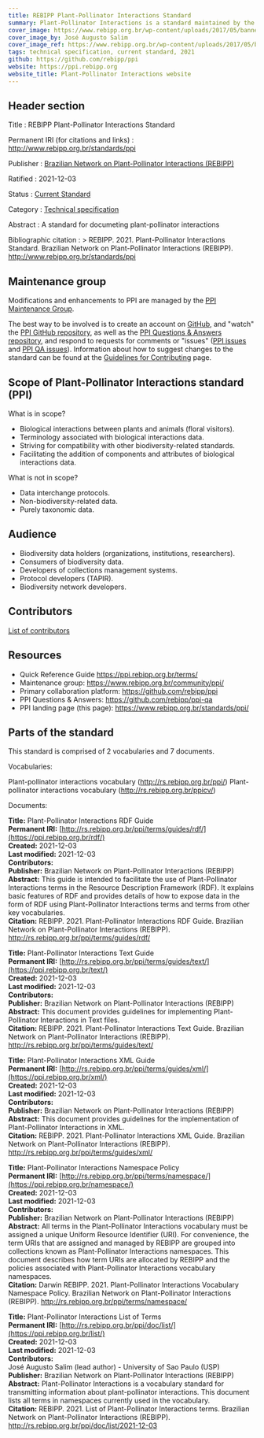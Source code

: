 ```yaml
---
title: REBIPP Plant-Pollinator Interactions Standard
summary: Plant-Pollinator Interactions is a standard maintained by the [REBIPP maintenance group](../../community/ppi). It includes a glossary of terms intended to **facilitate the sharing of information about biological interactions**, especially plant-pollinator interactions, by providing identifiers, labels, and definitions. PPI is based on [Darwin Core](https://www.tdwg.org/dwc).
cover_image: https://www.rebipp.org.br/wp-content/uploads/2017/05/banner_small.jpg
cover_image_by: José Augusto Salim
cover_image_ref: https://www.rebipp.org.br/wp-content/uploads/2017/05/banner_small.jpg
tags: technical specification, current standard, 2021
github: https://github.com/rebipp/ppi
website: https://ppi.rebipp.org
website_title: Plant-Pollinator Interactions website
---
```


## Header section

Title
: REBIPP Plant-Pollinator Interactions Standard

Permanent IRI (for citations and links)
: <http://www.rebipp.org.br/standards/ppi>

Publisher
: [Brazilian Network on Plant-Pollinator Interactions (REBIPP)](https://www.rebipp.org.br/)

Ratified
: 2021-12-03

Status
: [Current Standard](https://www.rebipp.org.br/standards/status-and-categories/)

Category
: [Technical specification](https://www.rebipp.org.br/standards/status-and-categories/#categories%20of%20tdwg%20standards_1)

Abstract
: A standard for documeting plant-pollinator interactions

Bibliographic citation
: > REBIPP. 2021. Plant-Pollinator Interactions Standard. Brazilian Network on Plant-Pollinator Interactions (REBIPP). http://www.rebipp.org.br/standards/ppi

## Maintenance group

Modifications and enhancements to PPI are managed by the [PPI Maintenance Group](../../community/ppi).

The best way to be involved is to create an account on [GitHub](https://github.com), and "watch" the [PPI GitHub repository](https://github.com/rebipp/ppi), as well as the [PPI Questions & Answers repository](https://github.com/rebipp/ppi-qa), and respond to requests for comments or "issues" ([PPI issues](https://github.com/rebipp/ppi/issues) and [PPI QA issues](https://github.com/rebipp/ppi-qa/issues/)). Information about how to suggest changes to the standard can be found at the [Guidelines for Contributing](https://github.com/rebipp/ppi/blob/master/.github/CONTRIBUTING.md) page.

## Scope of Plant-Pollinator Interactions standard (PPI)

What is in scope?

- Biological interactions between plants and animals (floral visitors).
- Terminology associated with biological interactions data.
- Striving for compatibility with other biodiversity-related standards.
- Facilitating the addition of components and attributes of biological interactions data.

What is not in scope?

- Data interchange protocols.
- Non-biodiversity-related data.
- Purely taxonomic data.

## Audience

- Biodiversity data holders (organizations, institutions, researchers).
- Consumers of biodiversity data.
- Developers of collections management systems.
- Protocol developers (TAPIR).
- Biodiversity network developers.

## Contributors

[List of contributors](https://github.com/rebipp/ppi/contributors)

## Resources

- Quick Reference Guide <https://ppi.rebipp.org.br/terms/>
- Maintenance group: <https://www.rebipp.org.br/community/ppi/>
- Primary collaboration platform: <https://github.com/rebipp/ppi>
- PPI Questions & Answers: <https://github.com/rebipp/ppi-qa>
- PPI landing page (this page): <https://www.rebipp.org.br/standards/ppi/>

## Parts of the standard

This standard is comprised of 2 vocabularies and 7 documents. 

Vocabularies:

Plant-pollinator interactions vocabulary (<http://rs.rebipp.org.br/ppi/>)
Plant-pollinator interactions vocabulary (<http://rs.rebipp.org.br/ppicv/>)

Documents:

**Title:** Plant-Pollinator Interactions RDF Guide <br/>
**Permanent IRI:** [http://rs.rebipp.org.br/ppi/terms/guides/rdf/](https://ppi.rebipp.org.br/rdf/) <br/>
**Created:** 2021-12-03 <br/>
**Last modified:** 2021-12-03 <br/>
**Contributors:** <br/>
**Publisher:** Brazilian Network on Plant-Pollinator Interactions (REBIPP) <br/>
**Abstract:** This guide is intended to facilitate the use of Plant-Pollinator Interactions terms in the Resource Description Framework (RDF). It explains basic features of RDF and provides details of how to expose data in the form of RDF using Plant-Pollinator Interactions terms and terms from other key vocabularies. <br/>
**Citation:** REBIPP. 2021. Plant-Pollinator Interactions RDF Guide. Brazilian Network on Plant-Pollinator Interactions (REBIPP). http://rs.rebipp.org.br/ppi/terms/guides/rdf/

**Title:** Plant-Pollinator Interactions Text Guide <br/>
**Permanent IRI:** [http://rs.rebipp.org.br/ppi/terms/guides/text/](https://ppi.rebipp.org.br/text/) <br/>
**Created:** 2021-12-03 <br/>
**Last modified:** 2021-12-03 <br/>
**Contributors:** <br/>
**Publisher:** Brazilian Network on Plant-Pollinator Interactions (REBIPP) <br/>
**Abstract:** This document provides guidelines for implementing Plant-Pollinator Interactions in Text files. <br/>
**Citation:** REBIPP. 2021. Plant-Pollinator Interactions Text Guide. Brazilian Network on Plant-Pollinator Interactions (REBIPP). http://rs.rebipp.org.br/ppi/terms/guides/text/

**Title:** Plant-Pollinator Interactions XML Guide <br/>
**Permanent IRI:** [http://rs.rebipp.org.br/ppi/terms/guides/xml/](https://ppi.rebipp.org.br/xml/) <br/>
**Created:** 2021-12-03 <br/>
**Last modified:** 2021-12-03 <br/>
**Contributors:** <br/>
**Publisher:** Brazilian Network on Plant-Pollinator Interactions (REBIPP) <br/>
**Abstract:** This document provides guidelines for the implementation of Plant-Pollinator Interactions in XML. <br/>
**Citation:** REBIPP. 2021. Plant-Pollinator Interactions XML Guide. Brazilian Network on Plant-Pollinator Interactions (REBIPP). http://rs.rebipp.org.br/ppi/terms/guides/xml/

**Title:** Plant-Pollinator Interactions Namespace Policy <br/>
**Permanent IRI:** [http://rs.rebipp.org.br/ppi/terms/namespace/](https://ppi.rebipp.org.br/namespace/) <br/>
**Created:** 2021-12-03 <br/>
**Last modified:** 2021-12-03 <br/>
**Contributors:** <br/>
**Publisher:** Brazilian Network on Plant-Pollinator Interactions (REBIPP) <br/>
**Abstract:** All terms in the Plant-Pollinator Interactions vocabulary must be assigned a unique Uniform Resource Identifier (URI). For convenience, the term URIs that are assigned and managed by REBIPP are grouped into collections known as Plant-Pollinator Interactions namespaces. This document describes how term URIs are allocated by REBIPP and the policies associated with Plant-Pollinator Interactions vocabulary namespaces.  <br/>
**Citation:** Darwin REBIPP. 2021.  Plant-Pollinator Interactions Vocabulary Namespace Policy. Brazilian Network on Plant-Pollinator Interactions (REBIPP). http://rs.rebipp.org.br/ppi/terms/namespace/

**Title:** Plant-Pollinator Interactions List of Terms <br/>
**Permanent IRI:** [http://rs.rebipp.org.br/ppi/doc/list/](https://ppi.rebipp.org.br/list/) <br/>
**Created:** 2021-12-03 <br/>
**Last modified:** 2021-12-03 <br/>
**Contributors:** <br/>
José Augusto Salim (lead author) - University of Sao Paulo (USP) <br/>
**Publisher:** Brazilian Network on Plant-Pollinator Interactions (REBIPP) <br/>
**Abstract:** Plant-Pollinator Interactions is a vocabulary standard for transmitting information about plant-pollinator interactions. This document lists all terms in namespaces currently used in the vocabulary. <br/>
**Citation:** REBIPP. 2021. List of Plant-Pollinator Interactions terms. Brazilian Network on Plant-Pollinator Interactions (REBIPP). http://rs.rebipp.org.br/ppi/doc/list/2021-12-03

